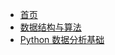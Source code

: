 * [首页](/)
* [数据结构与算法](Data-Structures-and-Algorithms-in-C/README.md)
* [Python 数据分析基础](Foundations-for-Analytics-with-Python/README.md)